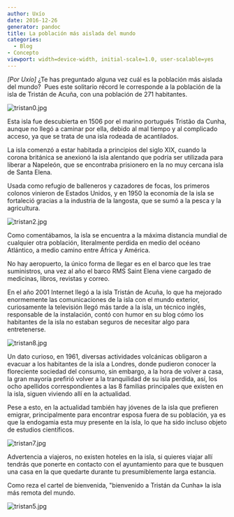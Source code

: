 ```yaml
---
author: Uxío
date: 2016-12-26
generator: pandoc
title: La población más aislada del mundo
categories:
  - Blog
- Concepto
viewport: width=device-width, initial-scale=1.0, user-scalable=yes
---
```




*\[Por Uxío\]* ¿Te has preguntado alguna vez cuál es la población más
aislada del mundo?  Pues este solitario récord le corresponde a la
población de la isla de Tristán de Acuña, con una población de 271
habitantes.

<div>

![tristan0.jpg](http://www.lareserva.com/home/fimage/tristan0.jpg?v=1348316310774)



<div>

Esta isla fue descubierta en 1506 por el marino portugués Tristão da
Cunha, aunque no llegó a caminar por ella, debido al mal tiempo y al
complicado acceso, ya que se trata de una isla rodeada de acantilados.



<div>



<div>



<div>

La isla comenzó a estar habitada a principios del siglo XIX, cuando la
corona británica se anexionó la isla alentando que podría ser utilizada
para liberar a Napeleón, que se encontraba prisionero en la no muy
cercana isla de Santa Elena.



<div>



<div>



<div>

Usada como refugio de balleneros y cazadores de focas, los primeros
colonos vinieron de Estados Unidos, y en 1950 la economía de la isla se
fortaleció gracias a la industria de la langosta, que se sumó a la pesca
y la agricultura.



<div>



<div>

![tristan2.jpg](http://www.lareserva.com/home/fimage/tristan2.jpg?v=1348316342995)



<div>



<div>

Como comentábamos, la isla se encuentra a la máxima distancia mundial de
cualquier otra población, literalmente perdida en medio del océano
Atlántico, a medio camino entre África y América.



<div>



<div>



<div>

No hay aeropuerto, la único forma de llegar es en el barco que les trae
suministros, una vez al año el barco RMS Saint Elena viene cargado de
medicinas, libros, revistas y correo.



<div>



<div>



<div>

En el año 2001 Internet llegó a la isla Tristán de Acuña, lo que ha
mejorado enormemente las comunicaciones de la isla con el mundo
exterior, curiosamente la televisión llegó más tarde a la isla, un
técnico inglés, responsable de la instalación, contó con humor en su
blog cómo los habitantes de la isla no estaban seguros de necesitar algo
para entretenerse.



<div>



<div>



<div>

![tristan8.jpg](http://www.lareserva.com/home/fimage/tristan8.jpg?v=1348316367405)



<div>



<div>

Un dato curioso, en 1961, diversas actividades volcánicas obligaron a
evacuar a los habitantes de la isla a Londres, donde pudieron conocer la
floreciente sociedad del consumo, sin embargo, a la hora de volver a
casa, la gran mayoría prefirió volver a la tranquilidad de su isla
perdida, así, los ocho apellidos correspondientes a las 8 familias
principales que existen en la isla, siguen viviendo allí en la
actualidad.



<div>



<div>



<div>



<div>

Pese a esto, en la actualidad también hay jóvenes de la isla que
prefieren emigrar, principalmente para encontrar esposa fuera de su
población, ya es que la endogamia esta muy presente en la isla, lo que
ha sido incluso objeto de estudios científicos.



<div>

![tristan7.jpg](http://www.lareserva.com/home/fimage/tristan7.jpg?v=1348316406781)



<div>



<div>

Advertencia a viajeros, no existen hoteles en la isla, si quieres viajar
allí tendrás que ponerte en contacto con el ayuntamiento para que te
busquen una casa en la que quedarte durante tu presumiblemente larga
estancia.



<div>



<div>



<div>



<div>

Como reza el cartel de bienvenida, "bienvenido a Tristán da Cunha» la
isla más remota del mundo.



<div>

![tristan5.jpg](http://www.lareserva.com/home/fimage/tristan5.jpg?v=1348316390458)


